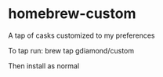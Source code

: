 # homebrew-custom
A tap of casks customized to my preferences

To tap run: brew tap gdiamond/custom

Then install as normal
